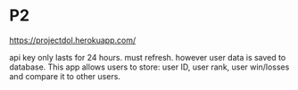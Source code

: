 # P2
https://projectdol.herokuapp.com/

api key only lasts for 24 hours. must refresh.
however user data is saved to database.
This app allows users to store: user ID, user rank, user win/losses and compare it to other users.
